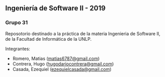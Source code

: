 ## Ingeniería de Software II - 2019

### Grupo 31

Reposotorio destinado a la práctica de la materia Ingenieria de Software II, de la Facultad de Informática de la UNLP.

Integrantes:
* Romero, Matias (matias6787@gmail.com)
* Contrera, Hugo (hugodariocontrera@gmail.com)
* Casada, Ezequiel (ezequielcasada@gmail.com)
